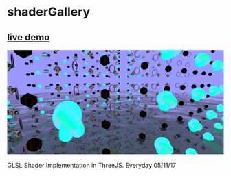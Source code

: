 # shaderGallery

## [live demo](michaelhazani.com/projects/everydays/051117)
![alt](https://github.com/MichaelHazani/shaderGallery/raw/master/shgl.png)


GLSL Shader Implementation in ThreeJS. Everyday 05/11/17
